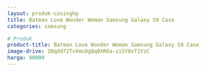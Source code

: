 ```yaml
---
layout: produk-casinghp
title: Batman Love Wonder Woman Samsung Galaxy S9 Case
categories: samsung

# Produk
product-title: Batman Love Wonder Woman Samsung Galaxy S9 Case
image-drive: 1Nqdd72TvXmcUgQq8XROa-ziSY8vT1YzC
harga: 90000
---
```

